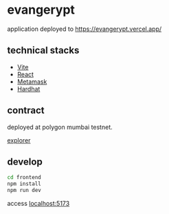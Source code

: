 # evangerypt

application deployed to https://evangerypt.vercel.app/

## technical stacks

* [Vite](https://ja.vitejs.dev/)
* [React](https://ja.reactjs.org/)
* [Metamask](https://chrome.google.com/webstore/detail/metamask/nkbihfbeogaeaoehlefnkodbefgpgknn?hl=ja)
* [Hardhat](https://hardhat.org/)

## contract

deployed at polygon mumbai testnet.

[explorer](https://mumbai.polygonscan.com/address/0x3f578Ed2AA8825fA3A73DF82AF55F19014534550)

## develop

```bash
cd frontend
npm install
npm run dev
```

access  [localhost:5173](http://localhost:5173/)
